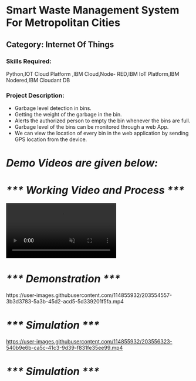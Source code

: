 <h1>Smart Waste Management System For Metropolitan Cities</h1>

<h2>Category: Internet Of Things</h2>

<h3>Skills Required:</h3>

Python,IOT Cloud Platform ,IBM Cloud,Node- RED,IBM IoT Platform,IBM Nodered,IBM Cloudant DB

<h3>Project Description:</h3>

<ul>

  <li>Garbage level detection in bins.</li>

  <li>Getting the weight of the garbage in the bin. </li>

  <li>Alerts the authorized person to empty the bin whenever the bins are full.</li>

  <li>Garbage level of the bins can be monitored through a web App.</li>

  <li>We can view the location of every bin in the web application by sending GPS location from the device.</li>

</ul>

<h1><em><strong>Demo Videos are given below:</strong></em></h1>

<h1><em><strong>*** Working Video and Process ***</strong></em></h1>

  <p align="center">
    <div align="left">
    <video src="https://user-images.githubusercontent.com/114855932/203532543-960bd765-f9d6-404d-884a-906aac50d9bd.mp4" data-canonical-src="https://user-images.githubusercontent.com/114855932/203532543-960bd765-f9d6-404d-884a-906aac50d9bd.mp4" controls="controls" muted="muted" class="d-block rounded-bottom-2 border-top width-fit" style="max-height:640px;">
 </video>
    <br />



<h1><em><strong>*** Demonstration ***</strong></em></h1>
https://user-images.githubusercontent.com/114855932/203554557-3b3d3783-5a3b-45d2-acd5-5d339201f5fa.mp4



<h1><em><strong>*** Simulation ***</strong></em></h1>

https://user-images.githubusercontent.com/114855932/203556323-540b9e6b-ca5c-41c3-9d39-f831fe35ee99.mp4


<h1><em><strong>*** Simulation ***</strong></em></h1>


